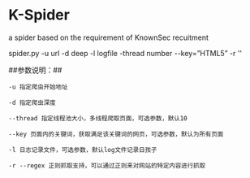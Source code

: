 # K-Spider
a spider based on the requirement of KnownSec recuitment

spider.py -u url -d deep -l logfile -thread number --key=”HTML5” -r ''

##参数说明：##
```
-u 指定爬虫开始地址

-d 指定爬虫深度

--thread 指定线程池大小，多线程爬取页面，可选参数，默认10

--key 页面内的关键词，获取满足该关键词的网页，可选参数，默认为所有页面

-l 日志记录文件，可选参数，默认log文件记录日孩子

-r --regex 正则抓取支持，可以通过正则来对网站的特定内容进行抓取
```
